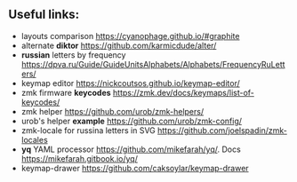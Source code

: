 ## Useful links:

- layouts comparison <https://cyanophage.github.io/#graphite>
- alternate **diktor** <https://github.com/karmicdude/alter/>
- **russian** letters by frequency <https://dpva.ru/Guide/GuideUnitsAlphabets/Alphabets/FrequencyRuLetters/>
- keymap editor <https://nickcoutsos.github.io/keymap-editor/>
- zmk firmware **keycodes** <https://zmk.dev/docs/keymaps/list-of-keycodes/>
- zmk helper <https://github.com/urob/zmk-helpers/>
- urob's helper **example** <https://github.com/urob/zmk-config/>
- zmk-locale for russina letters in SVG <https://github.com/joelspadin/zmk-locales>
- **yq** YAML processor <https://github.com/mikefarah/yq/>. Docs <https://mikefarah.gitbook.io/yq/>
- keymap-drawer <https://github.com/caksoylar/keymap-drawer>
